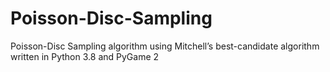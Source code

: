 # Poisson-Disc-Sampling
Poisson-Disc Sampling algorithm using Mitchell’s best-candidate algorithm written in Python 3.8 and PyGame 2

